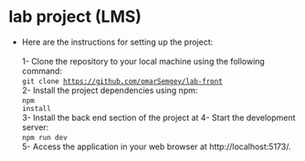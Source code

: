 <h1>lab project (LMS)</h1>

- Here are the instructions for setting up the project: <br/>
<br>1- Clone the repository to your local machine using the following command: 
<br><code>git clone https://github.com/omarSemgey/lab-front</code><br>
2- Install the project dependencies using npm: 
<br><code>npm install</code><br>
3- Install the back end section of the project at
4- Start the development server: 
<br><code>npm run dev</code><br>
5- Access the application in your web browser at http://localhost:5173/.

